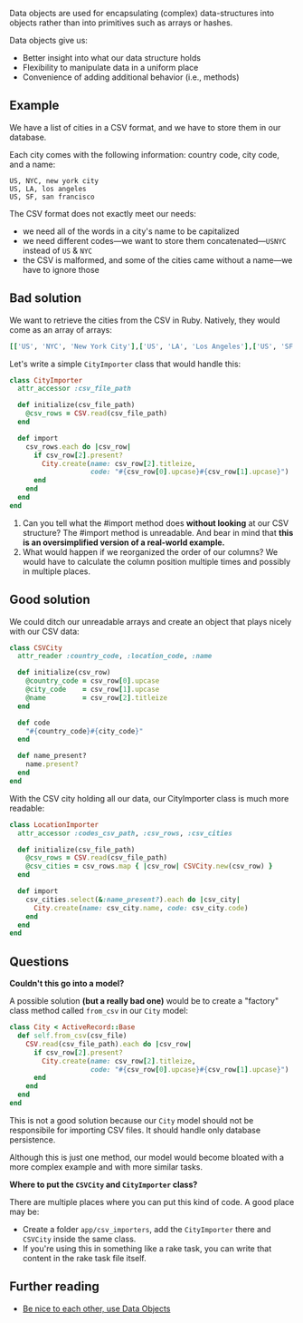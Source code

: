 Data objects are used for encapsulating (complex) data-structures into objects rather than into primitives such as arrays or hashes.

Data objects give us:  

  * Better insight into what our data structure holds
  * Flexibility to manipulate data in a uniform place
  * Convenience of adding additional behavior (i.e., methods)

## Example

We have a list of cities in a CSV format, and we have to store them in our database.

Each city comes with the following information: country code, city code, and a name:

```csv
US, NYC, new york city
US, LA, los angeles
US, SF, san francisco
```

The CSV format does not exactly meet our needs:  

  * we need all of the words in a city's name to be capitalized
  * we need different codes—we want to store them concatenated—`USNYC` instead of `US` & `NYC`
  * the CSV is malformed, and some of the cities came without a name—we have to ignore those

## Bad solution

We want to retrieve the cities from the CSV in Ruby. Natively, they would come as an array of arrays:

```ruby
[['US', 'NYC', 'New York City'],['US', 'LA', 'Los Angeles'],['US', 'SF', 'San Francisco']]
```

Let's write a simple `CityImporter` class that would handle this:

```ruby
class CityImporter
  attr_accessor :csv_file_path

  def initialize(csv_file_path)
    @csv_rows = CSV.read(csv_file_path)
  end

  def import
    csv_rows.each do |csv_row|
      if csv_row[2].present?
        City.create(name: csv_row[2].titleize,
                    code: "#{csv_row[0].upcase}#{csv_row[1].upcase}")
      end
    end
  end
end
```

1. Can you tell what the #import method does **without looking** at our CSV structure? The #import method is unreadable. And bear in mind that **this is an oversimplified version of a real-world example.**
2. What would happen if we reorganized the order of our columns? We would have to calculate the column position multiple times and possibly in multiple places.

## Good solution

We could ditch our unreadable arrays and create an object that plays nicely with our CSV data:

```ruby
class CSVCity
  attr_reader :country_code, :location_code, :name

  def initialize(csv_row)
    @country_code = csv_row[0].upcase
    @city_code    = csv_row[1].upcase
    @name         = csv_row[2].titleize
  end

  def code
    "#{country_code}#{city_code}"
  end

  def name_present?
    name.present?
  end
end
```

With the CSV city holding all our data, our CityImporter class is much more readable:

```ruby
class LocationImporter
  attr_accessor :codes_csv_path, :csv_rows, :csv_cities

  def initialize(csv_file_path)
    @csv_rows = CSV.read(csv_file_path)
    @csv_cities = csv_rows.map { |csv_row| CSVCity.new(csv_row) }
  end

  def import
    csv_cities.select(&:name_present?).each do |csv_city|
      City.create(name: csv_city.name, code: csv_city.code)
    end
  end
end
```

## Questions

**Couldn't this go into a model?**

A possible solution **(but a really bad one)** would be to create a "factory" class method called `from_csv` in our `City` model:

```ruby
class City < ActiveRecord::Base
  def self.from_csv(csv_file)
    CSV.read(csv_file_path).each do |csv_row|
      if csv_row[2].present?
        City.create(name: csv_row[2].titleize,
                    code: "#{csv_row[0].upcase}#{csv_row[1].upcase}")
      end
    end
  end
end
```

This is not a good solution because our `City` model should not be responsibile for importing CSV files. It should handle only database persistence.

Although this is just one method, our model would become bloated with a more complex example and with more similar tasks.

**Where to put the `CSVCity` and `CityImporter` class?**

There are multiple places where you can put this kind of code. A good place may be:  

  * Create a folder `app/csv_importers`, add the `CityImporter` there and `CSVCity` inside the same class.
  * If you're using this in something like a rake task, you can write that content in the rake task file itself.

## Further reading

  * [Be nice to each other, use Data Objects](http://brewhouse.io/2015/07/31/be-nice-to-others-and-your-future-self-use-data-objects.html)
